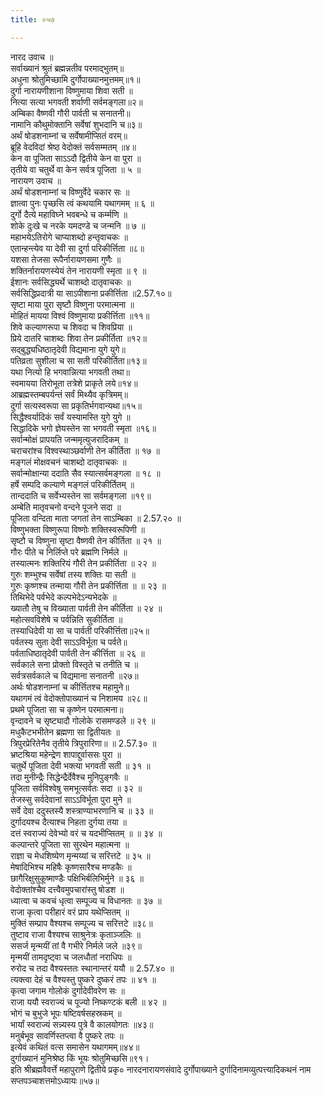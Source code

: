 ```yaml
---
title: ०५७

---
```

नारद उवाच ॥  
सर्वाख्यानं श्रुतं ब्रह्मन्नतीव परमाद्भुतम्॥  
अधुना श्रोतुमिच्छामि दुर्गोपाख्यानमुत्तमम्॥१॥  
दुर्गा नारायणीशाना विष्णुमाया शिवा सती ॥  
नित्या सत्या भगवती शर्वाणी सर्वमङ्गला॥२॥  
अम्बिका वैष्णवी गौरी पार्वती च सनातनी॥  
नामानि कौथुमोक्तानि सर्वेषां शुभदानि च॥३॥  
अर्थं षोडशनाम्नां च सर्वेषामीप्सितं वरम्॥  
ब्रूहि वेदविदां श्रेष्ठ वेदोक्तं सर्वसम्मतम् ॥४॥  
केन वा पूजिता साऽऽदौ द्वितीये केन वा पुरा ॥  
तृतीये वा चतुर्थे वा केन सर्वत्र पूजिता ॥ ५ ॥  
नारायण उवाच ॥  
अर्थं षोडशनाम्नां च विष्णुर्वेदे चकार सः ॥  
ज्ञात्वा पुनः पृच्छसि त्वं कथयामि यथागमम् ॥ ६ ॥  
दुर्गो दैत्ये महाविघ्ने भवबन्धे च कर्म्मणि ॥  
शोके दुःखे च नरके यमदण्डे च जन्मनि ॥ ७ ॥  
महाभयेऽतिरोगे चाप्याशब्दो हन्तृवाचकः ॥  
एतान्हन्त्येव या देवी सा दुर्गा परिकीर्त्तिता ॥८॥  
यशसा तेजसा रूपैर्नारायणसमा गुणैः ॥  
शक्तिर्नारायणस्येयं तेन नारायणी स्मृता ॥ ९ ॥  
ईशानः सर्वसिद्ध्यर्थे चाशब्दो दातृवाचकः ॥  
सर्वसिद्धिप्रदात्री या साऽपीशाना प्रकीर्त्तिता ॥2.57.१०॥  
सृष्टा माया पुरा सृष्टौ विष्णुना परमात्मना ॥  
मोहितं मायया विश्वं विष्णुमाया प्रकीर्त्तिता ॥११॥  
शिवे कल्याणरूपा च शिवदा च शिवप्रिया ॥  
प्रिये दातरि चाशब्दः शिवा तेन प्रकीर्तिता ॥१२॥  
सद्बुद्ध्यधिष्ठातृदेवी विद्यमाना युगे युगे॥  
पतिव्रता सुशीला च सा सती परिकीर्तिता॥१३॥  
यथा नित्यो हि भगवान्नित्या भगवती तथा॥  
स्वमायया तिरोभूता तत्रेशे प्राकृते लये॥१४॥  
आब्रह्मस्तम्बपर्यन्तं सर्वं मिथ्यैव कृत्रिमम्॥  
दुर्गा सत्यस्वरूपा सा प्रकृतिर्भगवान्यथा॥१५॥  
सिद्धैश्वर्यादिकं सर्वं यस्यामस्ति युगे युगे ॥  
सिद्धादिके भगो ज्ञेयस्तेन सा भगवती स्मृता ॥१६॥  
सर्वान्मोक्षं प्रापयति जन्ममृत्युजरादिकम् ॥  
चराचरांश्च विश्वस्थाञ्छर्वाणी तेन कीर्तिता ॥ १७ ॥  
मङ्गलं मोक्षवचनं चाशब्दो दातृवाचकः ॥  
सर्वान्मोक्षान्या ददाति सैव स्यात्सर्वमङ्गला ॥ १८ ॥  
हर्षे सम्पदि कल्याणे मङ्गलं परिकीर्तितम् ॥  
तान्ददाति च सर्वेभ्यस्तेन सा सर्वमङ्गला ॥१९॥  
अम्बेति मातृवचनो वन्दने पूजने सदा ॥  
पूजिता वन्दिता माता जगतां तेन साऽम्बिका ॥ 2.57.२० ॥  
विष्णुभक्ता विष्णुरूपा विष्णोः शक्तिस्वरूपिणी ॥  
सृष्टौ च विष्णुना सृष्टा वैष्णवी तेन कीर्तिता ॥ २१ ॥  
गौरः पीते च निर्लिप्ते परे ब्रह्मणि निर्मले ॥  
तस्यात्मनः शक्तिरियं गौरी तेन प्रकीर्तिता ॥ २२ ॥  
गुरुः शम्भुश्च सर्वेषां तस्य शक्तिः या सती ॥  
गुरुः कृष्णश्च तन्माया गौरी तेन प्रकीर्त्तिता ॥ ॥ २३ ॥  
तिथिभेदे पर्वभेदे कल्पभेदेऽन्यभेदके ॥  
ख्यातौ तेषु च विख्याता पार्वती तेन कीर्तिता ॥ २४ ॥  
महोत्सवविशेषे च पर्वन्निति सुकीर्तिता ॥  
तस्याधिदेवी या सा च पार्वती परिकीर्त्तिता॥२५॥  
पर्वतस्य सुता देवी साऽऽविर्भूता च पर्वते॥  
पर्वताधिष्ठातृदेवी पार्वती तेन कीर्त्तिता ॥ २६ ॥  
सर्वकाले सना प्रोक्तो विस्तृते च तनीति च ॥  
सर्वत्रसर्वकाले च विद्यमाना सनातनी ॥२७॥  
अर्थः षोडशनाम्नां च कीर्त्तितश्च महामुने॥  
यथागमं त्वं वेदोक्तोपाख्यानं च निशामय ॥२८॥  
प्रथमे पूजिता सा च कृष्णेन परमात्मना॥  
वृन्दावने च सृष्ट्यादौ गोलोके रासमण्डले ॥ २९ ॥  
मधुकैटभभीतेन ब्रह्मणा सा द्वितीयतः ॥  
त्रिपुरप्रेरितेनैव तृतीये त्रिपुरारिणा॥ ॥ 2.57.३० ॥  
भ्रष्टश्रिया महेन्द्रेण शापाद्दुर्वाससः पुरा ॥  
चतुर्थे पूजिता देवी भक्त्या भगवती सती ॥ ३१ ॥  
तदा मुनीन्द्रैः सिद्धेन्द्रैर्देवैश्च मुनिपुङ्गवैः ॥  
पूजिता सर्वविश्वेषु समभूत्सर्वतः सदा ॥ ३२ ॥  
तेजस्सु सर्वदेवानां साऽऽविर्भूता पुरा मुने ॥  
सर्वे देवा ददुस्तस्यै शस्त्राण्याभरणानि च ॥ ३३ ॥  
दुर्गादयश्च दैत्याश्च निहता दुर्गया तया ॥  
दत्तं स्वराज्यं देवेभ्यो वरं च यदभीप्सितम् ॥ ॥ ३४ ॥  
कल्पान्तरे पूजिता सा सुरथेन महात्मना ॥  
राज्ञा च मेधशिष्येण मृन्मय्यां च सरित्तटे ॥ ३५ ॥  
मेषादिभिश्च महिषैः कृष्णसारैश्च मण्डकैः ॥  
छागैरिक्षुसुकूष्माण्डैः पक्षिभिर्बलिभिर्मुने ॥ ३६ ॥  
वेदोक्तांश्चैव दत्त्वैवमुपचारांस्तु षोडश ॥  
ध्यात्वा च कवचं धृत्वा सम्पूज्य च विधानतः ॥ ३७ ॥  
राजा कृत्वा परीहारं वरं प्राप यथेप्सितम् ॥  
मुक्तिं सम्प्राप वैश्यश्च सम्पूज्य च सरित्तटे ॥३८॥  
तुष्टाव राजा वैश्यश्च साश्रुनेत्रः कृताञ्जलिः ॥  
ससर्ज मृन्मयीं तां वै गभीरे निर्मले जले ॥३९॥  
मृन्मयीं तामदृष्ट्वा च जलधौतां नराधिपः ॥  
रुरोद च तदा वैश्यस्ततः स्थानान्तरं ययौ ॥ 2.57.४० ॥  
त्यक्त्वा देहं च वैश्यस्तु पुष्करे दुष्करं तपः ॥ ४१ ॥  
कृत्वा जगाम गोलोकं दुर्गादेवीवरेण सः ॥  
राजा ययौ स्वराज्यं च पूज्यो निष्कण्टकं बली ॥ ४२ ॥  
भोगं च बुभुजे भूपः षष्टिवर्षसहस्रकम् ॥  
भार्यां स्वराज्यं सन्न्यस्य पुत्रे वै कालयोगतः ॥४३॥  
मनुर्बभूव सावर्णिस्तप्त्वा वै पुष्करे तपः ॥  
इत्येवं कथितं वत्स समासेन यथागमम्॥४४॥  
दुर्गाख्यानं मुनिश्रेष्ठ किं भूयः श्रोतुमिच्छसि॥९१।  
इति श्रीब्रह्मवैवर्त्ते महापुराणे द्वितीये प्रकृ० नारदनारायणसंवादे दुर्गोपाख्याने दुर्गादिनामव्युत्पत्त्यादिकथनं नाम सप्तपञ्चाशत्तमोऽध्यायः॥५७॥